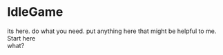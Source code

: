 # IdleGame
its here. do what you need. put anything here that might be helpful to me.
Start here
<br>what?

